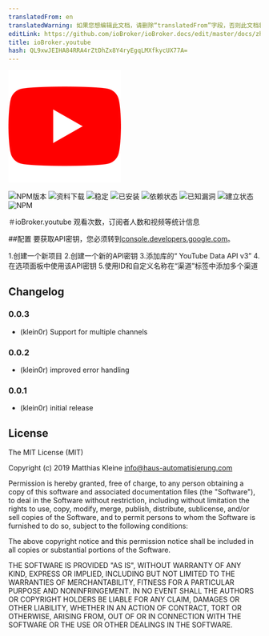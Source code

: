 ```yaml
---
translatedFrom: en
translatedWarning: 如果您想编辑此文档，请删除“translatedFrom”字段，否则此文档将再次自动翻译
editLink: https://github.com/ioBroker/ioBroker.docs/edit/master/docs/zh-cn/adapterref/iobroker.youtube/README.md
title: ioBroker.youtube
hash: QL9xwJEIHA84RRA4rZtDhZx8Y4ryEgqLMXfkycUX77A=
---
```

![商标](../../../en/adapterref/iobroker.youtube/admin/youtube.png)

![NPM版本](http://img.shields.io/npm/v/iobroker.youtube.svg)
![资料下载](https://img.shields.io/npm/dm/iobroker.youtube.svg)
![稳定](http://iobroker.live/badges/youtube-stable.svg)
![已安装](http://iobroker.live/badges/youtube-installed.svg)
![依赖状态](https://img.shields.io/david/klein0r/iobroker.youtube.svg)
![已知漏洞](https://snyk.io/test/github/klein0r/ioBroker.youtube/badge.svg)
![建立状态](http://img.shields.io/travis/klein0r/ioBroker.youtube.svg)
![NPM](https://nodei.co/npm/iobroker.youtube.png?downloads=true)

＃ioBroker.youtube
观看次数，订阅者人数和视频等统计信息

##配置
要获取API密钥，您必须转到[console.developers.google.com](https://console.developers.google.com/apis/dashboard)。

1.创建一个新项目
2.创建一个新的API密钥
3.添加库的“ YouTube Data API v3”
4.在选项面板中使用该API密钥
5.使用ID和自定义名称在“渠道”标签中添加多个渠道

## Changelog

### 0.0.3

* (klein0r) Support for multiple channels

### 0.0.2

* (klein0r) improved error handling

### 0.0.1

* (klein0r) initial release

## License

The MIT License (MIT)

Copyright (c) 2019 Matthias Kleine <info@haus-automatisierung.com>

Permission is hereby granted, free of charge, to any person obtaining a copy
of this software and associated documentation files (the "Software"), to deal
in the Software without restriction, including without limitation the rights
to use, copy, modify, merge, publish, distribute, sublicense, and/or sell
copies of the Software, and to permit persons to whom the Software is
furnished to do so, subject to the following conditions:

The above copyright notice and this permission notice shall be included in
all copies or substantial portions of the Software.

THE SOFTWARE IS PROVIDED "AS IS", WITHOUT WARRANTY OF ANY KIND, EXPRESS OR
IMPLIED, INCLUDING BUT NOT LIMITED TO THE WARRANTIES OF MERCHANTABILITY,
FITNESS FOR A PARTICULAR PURPOSE AND NONINFRINGEMENT. IN NO EVENT SHALL THE
AUTHORS OR COPYRIGHT HOLDERS BE LIABLE FOR ANY CLAIM, DAMAGES OR OTHER
LIABILITY, WHETHER IN AN ACTION OF CONTRACT, TORT OR OTHERWISE, ARISING FROM,
OUT OF OR IN CONNECTION WITH THE SOFTWARE OR THE USE OR OTHER DEALINGS IN
THE SOFTWARE.